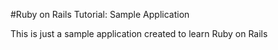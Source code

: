 #Ruby on Rails Tutorial: Sample Application

This is just a sample application created to learn Ruby on Rails